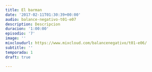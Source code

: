 ```yaml
---
title: El barman
date: '2017-02-11T01:30:39+00:00'
audio: balance-negativo-t01-e07
description: Descripcion
duracion: '1:00:00'
episodio: '7'
image: ''
mixcloudurl: https://www.mixcloud.com/balancenegativo/t01-e06/
subtitle: ''
temporada: 1
draft: true

---
```

